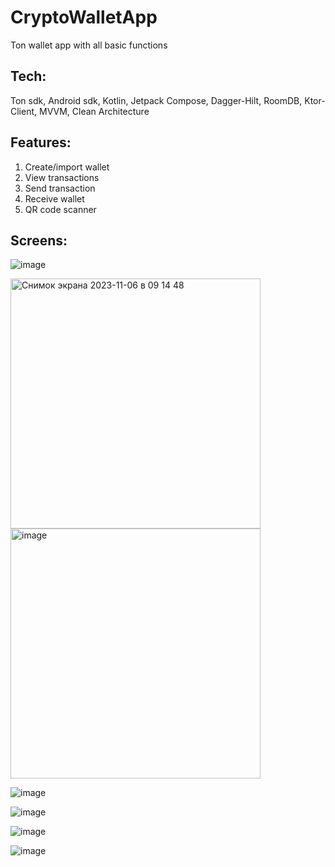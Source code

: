# CryptoWalletApp
Ton wallet app with all basic functions

## Tech: 
Ton sdk, Android sdk, Kotlin, Jetpack Compose, Dagger-Hilt, RoomDB, Ktor-Client, MVVM, Clean Architecture

## Features:
1. Create/import wallet
2. View transactions
3. Send transaction
4. Receive wallet
5. QR code scanner

## Screens:

![image](https://github.com/larkes-cyber/SniWalletApp/assets/79082708/84c1bbad-f688-4904-be77-798b6de6cf97)

<img width="400" alt="Снимок экрана 2023-11-06 в 09 14 48" src="https://github.com/larkes-cyber/SniWalletApp/assets/79082708/793f5a20-7ab1-4973-bea1-5b0363fece67">

<img width="400" alt="image" src="https://github.com/larkes-cyber/SniWalletApp/assets/79082708/146e8050-788c-49f7-a7af-9e1c2bdd7f43">

![image](https://github.com/larkes-cyber/SniWalletApp/assets/79082708/673cdac5-8279-4297-baa9-30a79a890332)

![image](https://github.com/larkes-cyber/SniWalletApp/assets/79082708/f4ce71e8-e188-40df-9f3a-5d86cc959620)

![image](https://github.com/larkes-cyber/SniWalletApp/assets/79082708/1c274bd5-fb11-4343-8191-f56c53295596)

![image](https://github.com/larkes-cyber/SniWalletApp/assets/79082708/424d8b1f-977e-481d-9bae-4e0763ea6d69)



